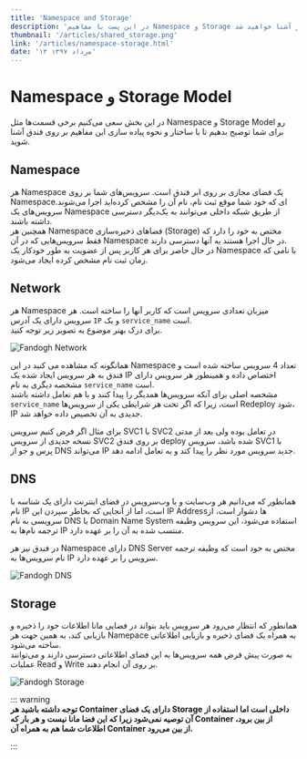 ```yaml
---
title: 'Namespace and Storage'
description: 'در این پست با مفاهیم Namespace و Storage بر روی فندق بیشتر آشنا خواهید شد'
thumbnail: '/articles/shared_storage.png'
link: '/articles/namespace-storage.html'
date: '۱۳ مرداد ۱۳۹۷'
---
```



# Namespace و Storage Model  
  
در این بخش سعی می‌کنیم برخی قسمت‌ها مثل Namespace و Storage Model رو برای شما توضیح بدهیم تا با ساختار و نحوه پیاده سازی این مفاهیم بر روی فندق آشنا شوید.    
## Namespace  
هر Namespace یک فضای مجازی بر روی ابر فندق است. سرویس‌های شما بر روی Namespaceای که خود شما موقع ثبت نام، نام آن را مشخص کرده‌اید اجرا می‌شوند. سرویس‌های یک Namespace از طریق شبکه داخلی می‌توانند به یک‌دیگر دسترسی داشته باشند.  
همچنین هر Namespace فضاهای ذخیره‌سازی (Storage) مختص به خود را دارد که فقط سرویس‌هایی که در آن Namespace در حال اجرا هستند به آنها دسترسی دارند.  
در حال حاضر برای هر کاربر پس از عضویت به طور خودکار یک Namespace با نامی که زمان ثبت نام مشخص کرده ایجاد می‌شود.  
 
## Network  
هر Namespace میزبان تعدادی سرویس است که کاربر آنها را ساخته است. هر سرویس دارای یک آدرس `IP` و یک `service_name` است.  
برای درک بهتر موضوع به تصویر زیر توجه کنید.  
  
  
![Fandogh Network](/articles/service_relation.png "Fandogh Network")  
  
همانگونه که مشاهده می کنید در این Namespace تعداد 4 سرویس ساخته شده است و فندق به هر سرویس ایجاد شده یک IP اختصاص داده و همینطور هر سرویس دارای مشخصه دیگری به نام `service_name` است.  
مشخصه اصلی برای آنکه سرویس‌ها همدیگر را پیدا کنند و با هم تعامل داشته باشند `service_name` است،  زیرا که اگر تحت هر شرایطی یکی از سرویس‌ها Redeploy  شود، IP جدیدی به آن تخصیص داده خواهد شد.  
  
برای مثال اگر فرض کنیم سرویس SVC1 با SVC2 در تعامل بوده ولی بعد از مدتی   
نسخه جدیدی از سرویس SVC2 بر روی فندق deploy شده باشد، سرویس SVC1 با پرس و جو از DNS می‌تواند IP جدید سرویس مورد نظر را پیدا کند و به تعامل ادامه دهد.  
  
## DNS  
  
همانطور که می‌دانیم هر وب‌سایت و یا وب‌‌سرویس در فضای اینترنت دارای یک شناسه با نام IP است، اما از آنجایی که بخاطر سپردن این IP Addressها دشوار است، از سرویسی به نام DNS یا Domain Name System استفاده می‌شود، این سرویس وظیفه ترجمه نام‌ها به IP منتسب شده به آن را بر عهده دارد.  
  
در فندق نیز هر Namespace دارای DNS Server مختص به خود است که وظیفه ترجمه نام سرویس‌ها به IP سرویس را بر عهده دارد.  
  
  
![Fandogh DNS](/articles/dns_namespace.png "Fandogh DNS")  
  
  
## Storage  
  
همانطور که انتظار می‌رود هر سرویس باید بتواند در فضایی مانا اطلاعات خود را ذخیره و بازیابی کند، به همین جهت هر Namepace به همراه یک فضای ذخیره و بازیابی اطلاعاتی ساخته می‌شود.  
به صورت پیش فرض همه سرویس‌ها به این فضای اطلاعاتی دسترسی دارند و می‌توانند عملیات Read و Write  بر روی آن انجام دهند.  
  
  
![Fandogh Storage](/articles/shared_storage.png "Fandogh Storage")  
  
::: warning     
**توجه داشته باشید هر Container دارای یک فضای Storage داخلی است اما استفاده از آن توصیه نمی‌شود زیرا که این فضا مانا نیست و هر بار که Container از بین برود، اطلاعات شما هم به همراه آن Container از بین می‌رود.**
     
:::
